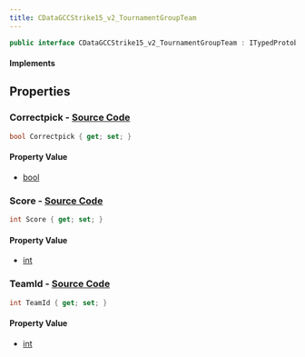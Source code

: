 ```yaml
---
title: CDataGCCStrike15_v2_TournamentGroupTeam
---
```


```csharp
public interface CDataGCCStrike15_v2_TournamentGroupTeam : ITypedProtobuf<CDataGCCStrike15_v2_TournamentGroupTeam>, INativeHandle
```

#### Implements

## Properties

### **Correctpick** - [Source Code](https://github.com/swiftly-solution/swiftlys2/blob/main/managed/src/SwiftlyS2.Generated/Protobufs/Interfaces/CDataGCCStrike15_v2_TournamentGroupTeam.cs#L19)

```csharp
bool Correctpick { get; set; }
```

#### Property Value

- [bool](https://learn.microsoft.com/dotnet/api/system.boolean)

### **Score** - [Source Code](https://github.com/swiftly-solution/swiftlys2/blob/main/managed/src/SwiftlyS2.Generated/Protobufs/Interfaces/CDataGCCStrike15_v2_TournamentGroupTeam.cs#L16)

```csharp
int Score { get; set; }
```

#### Property Value

- [int](https://learn.microsoft.com/dotnet/api/system.int32)

### **TeamId** - [Source Code](https://github.com/swiftly-solution/swiftlys2/blob/main/managed/src/SwiftlyS2.Generated/Protobufs/Interfaces/CDataGCCStrike15_v2_TournamentGroupTeam.cs#L13)

```csharp
int TeamId { get; set; }
```

#### Property Value

- [int](https://learn.microsoft.com/dotnet/api/system.int32)

